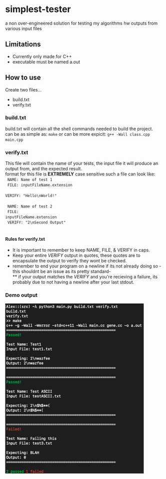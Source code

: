 # simplest-tester
a non over-engineered solution for testing my algorithms hw outputs from various input files

## Limitations
* Currently only made for C++
* executable must be named a.out 


## How to use
Create two files...
* build.txt
* verify.txt

### build.txt
build.txt will contain all the shell commands needed to build the project.  
can be as simple as: ```make```
or can be more expicit: ```g++ -Wall class.cpp main.cpp```

### verify.txt
This file will contain the name of your tests, the input file it will produce an output from, and the expected result.   
format for this file is **EXTREMELY** case sensitive
such a file can look like:    
<code>
NAME: Name of test 1 <br/>
FILE: inputFileName.extension <br/>
VERIFY: "Hello\nWorld!" <br/>
<br/>
NAME: Name of test 2 <br/>
FILE: inputFileName.extension <br/>
VERIFY: "2\nSecond Output" <br/>
</code>
#### Rules for verify.txt
* It is important to remember to keep NAME, FILE, & VERIFY in caps.  
* Keep your entire *VERIFY* output in quotes, these quotes are to encapsulate the output to verify they wont be checked.  
* remember to end your program on a newline if its not already doing so -this shouldnt be an issue as its pretty standard-  
** if your output matches the *VERIFY* and you're recieving a failure, its probably due to not having a newline after your last stdout.  


### Demo output
<img src="https://raw.githubusercontent.com/alexshelto/simplest-tester/main/screenshot/output.png"/>

